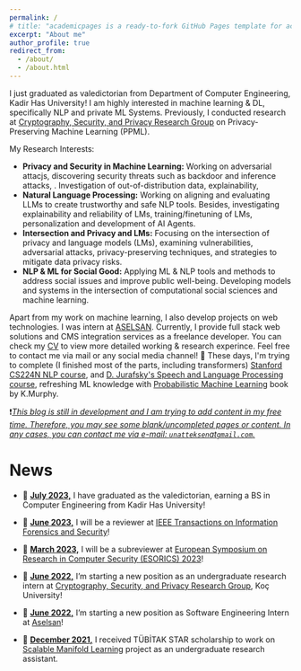 ```yaml
---
permalink: /
# title: "academicpages is a ready-to-fork GitHub Pages template for academic personal websites"
excerpt: "About me"
author_profile: true
redirect_from: 
  - /about/
  - /about.html
---
```


I just graduated as valedictorian from Department of Computer Engineering, Kadir Has University! I am highly interested in machine learning & DL, specifically NLP and private ML Systems. Previously, I conducted research at [Cryptography, Security, and Privacy Research Group](https://crypto.ku.edu.tr/) on Privacy-Preserving Machine Learning (PPML). 

My Research Interests:

- **Privacy and Security in Machine Learning:** Working on adversarial attacjs, discovering security threats such as backdoor and inference attacks, . Investigation of out-of-distribution data, explainability,
- **Natural Language Processing:** Working on aligning and evaluating LLMs to create trustworthy and safe NLP tools. Besides, investigating explainability and reliability of LMs, training/finetuning of LMs, personalization and development of AI Agents.
- **Intersection and Privacy and LMs:** Focusing on the intersection of privacy and language models (LMs), examining vulnerabilities, adversarial attacks, privacy-preserving techniques, and strategies to mitigate data privacy risks.
- **NLP & ML for Social Good:** Applying ML & NLP tools and methods to address social issues and improve public well-being. Developing models and systems in the intersection of computational social sciences and machine learning.


Apart from my work on machine learning, I also develop projects on web technologies. I was intern at [ASELSAN](https://www.aselsan.com/en). Currently, I provide full stack web solutions and CMS integration services as a freelance developer. You can check my [CV](https://robuno.github.io/files/Resume_Unat.pdf) to view more detailed working & research experince. Feel free to contact me via mail or any social media channel! 
:dart: These days, I'm trying to complete (I finished most of the parts, including transformers) [Stanford CS224N NLP course](https://www.youtube.com/watch?v=PLryWeHPcBs&list=PLoROMvodv4rMFqRtEuo6SGjY4XbRIVRd4), and [D. Jurafsky's Speech and Language Processing course](https://web.stanford.edu/~jurafsky/slp3/), refreshing ML knowledge with [Probabilistic Machine Learning](https://probml.github.io/pml-book/book1.html) book by K.Murphy.

:heavy_exclamation_mark:_<ins>This blog is still in development and I am trying to add content in my free time. Therefore, you may see some blank/uncompleted pages or content. In any cases, you can contact me via e-mail: `unatteksen`at`gmail.com`.</ins>_

News
======

* :tada: **<ins>July 2023,</ins>**  I have graduated as the valedictorian, earning a BS in Computer Engineering from Kadir Has University!

* :tada: **<ins>June 2023,</ins>**  I will be a reviewer at [IEEE Transactions on Information Forensics and Security](https://ieeexplore.ieee.org/xpl/RecentIssue.jsp?punumber=10206)!

* :tada: **<ins>March 2023,</ins>**  I will be a subreviewer at [European Symposium on Research in Computer Security (ESORICS) 2023](https://esorics2023.org/)!

* :tada: **<ins>June 2022,</ins>**  I’m starting a new position as an undergraduate research intern at [Cryptography, Security, and Privacy Research Group](https://crypto.ku.edu.tr/), Koç University!

* :tada: **<ins>June 2022,</ins>**  I’m starting a new position as Software Engineering Intern at [Aselsan](www.aselsan.com/en)!

* :tada: **<ins>December 2021,</ins>**  I received TÜBİTAK STAR scholarship to work on [Scalable Manifold Learning](http://sca-ml.khas.edu.tr/) project as an undergraduate research assistant.